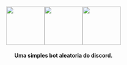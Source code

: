 <body>
 <div>
  <h1 align="center">
<img src="https://i.imgur.com/8CFqou8.gif" height="100"/><img src="https://i.imgur.com/SjdzqT0.gif" height="100"/><img src="https://i.imgur.com/RoZP4F2.gif" height="100"/>
       </h1>
    </div>
 <link rel="preconnect" href="https://fonts.googleapis.com">
<link rel="preconnect" href="https://fonts.gstatic.com" crossorigin>
<link href="https://fonts.googleapis.com/css2?family=Pacifico&display=swap" rel="stylesheet">
 <div align="center">
  <b height="80" rel"preconnect" href="htpps://fonts.googleapis.com">
   Uma simples bot aleatoria do discord.
   </b>
 </div>
</body>
